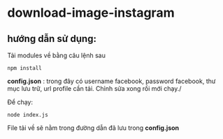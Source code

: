 # download-image-instagram

## hướng dẫn sử dụng:
Tải modules về bằng câu lệnh sau
```
npm install
```
**config.json** : trong đây có username facebook, password facebook, thư mục lưu trữ, url profile cần tải. Chỉnh sửa xong rồi mới chạy./

Để chạy:
```
node index.js
```

File tải về sẽ nằm trong đường dẫn đã lưu trong **config.json**
